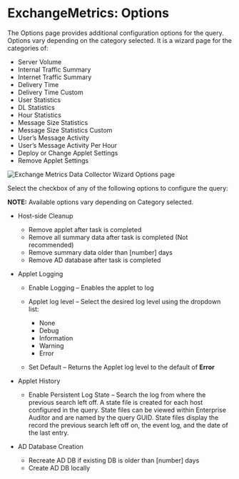 # ExchangeMetrics: Options

The Options page provides additional configuration options for the query. Options vary depending on
the category selected. It is a wizard page for the categories of:

- Server Volume
- Internal Traffic Summary
- Internet Traffic Summary
- Delivery Time
- Delivery Time Custom
- User Statistics
- DL Statistics
- Hour Statistics
- Message Size Statistics
- Message Size Statistics Custom
- User’s Message Activity
- User’s Message Activity Per Hour
- Deploy or Change Applet Settings
- Remove Applet Settings

![Exchange Metrics Data Collector Wizard Options page](/img/product_docs/accessanalyzer/11.6/accessanalyzer/install/application/options.webp)

Select the checkbox of any of the following options to configure the query:

**NOTE:** Available options vary depending on Category selected.

- Host-side Cleanup

    - Remove applet after task is completed
    - Remove all summary data after task is completed (Not recommended)
    - Remove summary data older than [number] days
    - Remove AD database after task is completed

- Applet Logging

    - Enable Logging – Enables the applet to log
    - Applet log level – Select the desired log level using the dropdown list:

        - None
        - Debug
        - Information
        - Warning
        - Error

    - Set Default – Returns the Applet log level to the default of **Error**

- Applet History

    - Enable Persistent Log State – Search the log from where the previous search left off. A state
      file is created for each host configured in the query. State files can be viewed within
      Enterprise Auditor and are named by the query GUID. State files display the record the
      previous search left off on, the event log, and the date of the last entry.

- AD Database Creation

    - Recreate AD DB if existing DB is older than [number] days
    - Create AD DB locally
